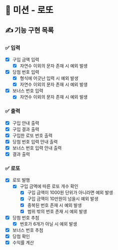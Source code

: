 # 🚀 미션 - 로또

## ✍ 기능 구현 목록

### ✅ 입력
- [x] 구입 금액 입력
  - [x] 자연수 이외의 문자 존재 시 예외 발생
- [x] 당첨 번호 입력
  - [x] 형식에 어긋난 입력 시 예외 발생
  - [x] 자연수 이외의 문자 존재 시 예외 발생
- [x] 보너스 번호 입력
  - [x] 자연수 이외의 문자 존재 시 예외 발생

### ✅ 출력
- [x] 구입 안내 출력
- [x] 구입 결과 출력
- [x] 구입한 로또 번호 출력
- [x] 당첨 번호 입력 안내 출력
- [x] 보너스 번호 입력 안내 출력
- [x] 결과 출력

### ✅ 로또
- [x] 로또 발행
  - [x] 구입 금액에 따른 로또 개수 확인
    - [x] 구입 금액이 1000원 단위가 아니라면 예외 발생
    - [x] 구입 금액이 10만원이 넘을시 예외 발생
    - [x] 중복된 번호 존재 시 예외 발생
    - [x] 범위 밖의 번호 존재 시 예외 발생
- [x] 당첨 번호 추첨
  - [x] 번호가 6개가 아닐 시 예외 발생
- [x] 보너스 번호 추첨
- [x] 당첨 확인
- [x] 수익률 계산
